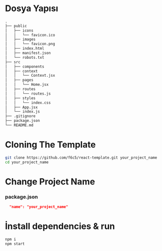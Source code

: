 # Dosya Yapısı

```markdown
.
├── public
│   ├── icons
│   │   └── favicon.ico
│   ├── images
│   │   └── favicon.png
│   ├── index.html
│   ├── manifest.json
│   └── robots.txt
├── src
│   ├── components
│   ├── context
│   │   └── Context.jsx
│   ├── pages
│   │   └── Home.jsx
│   ├── routes
│   │   └── routes.js
│   ├── styles
│   │   └── index.css
│   ├── App.jsx
│   └── index.js
├── .gitignore
├── package.json
└── README.md
```

# Cloning The Template

```bash
git clone https://github.com/f6c5/react-template.git your_project_name
cd your_project_name
```

# Change Project Name

### package.json

```json
  "name": "your_project_name"
```

# İnstall dependencies & run

```bash
npm i
npm start
```